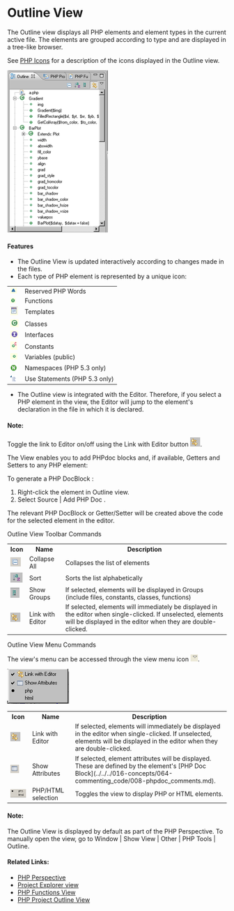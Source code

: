# Outline View

<!--context:outline_view-->

The Outline view displays all PHP elements and element types in the current active file. The elements are grouped according to type and are displayed in a tree-like browser.

See [PHP Icons](../../../032-reference/048-php_icons.md) for a description of the icons displayed in the Outline view.

![view_php_outline.png](images/view_php_outline.png "view_php_outline.png")

#### Features

 * The Outline View is updated interactively according to changes made in the files.
 * Each type of PHP element is represented by a unique icon:

<table>
<tr><td><img src="images/code_assist_triangle.png" /></td>

<td>Reserved PHP Words</td></tr>

<tr><td><img src="images/code_assist_circle.png" /></td>

<td>Functions</td></tr>

<tr><td><img src="images/template_icon.png" /></td>

<td>Templates</td></tr>

<tr><td><img src="images/classes_icon.png" /></td>

<td>Classes</td></tr>

<tr><td><img src="images/interfaces_icon.png" /></td>

<td>Interfaces</td></tr>

<tr><td><img src="images/constants_icon.png" /></td>

<td>Constants</td></tr>

<tr><td><img src="images/variables_icon.png" /></td>

<td>Variables (public)</td></tr>

<tr><td><img src="images/namespace_icon.png" /></td>

<td>Namespaces (PHP 5.3 only)</td></tr>

<tr><td><img src="images/use_statement_icon.png" /></td>

<td>Use Statements (PHP 5.3 only)</td></tr>

</table>

 * The Outline view is integrated with the Editor. Therefore, if you select a PHP element in the view, the Editor will jump to the element's declaration in the file in which it is declared.

<!--note-start-->

#### Note:

Toggle the link to Editor on/off using the Link with Editor button ![link_with_editor_icon.png](images/link_with_editor_icon.png "link_with_editor_icon.png").

<!--note-end-->

The View enables you to add PHPdoc blocks and, if available, Getters and Setters to any PHP element:

<!--ref-start-->

To generate a PHP DocBlock :

1. Right-click the element in Outline view.
2. Select Source | Add PHP Doc .

The relevant PHP DocBlock or Getter/Setter will be created above the code for the selected element in the editor.

<!--ref-end-->

Outline View Toolbar Commands

<table>
<tr><th>Icon</th>

<th>Name</th>

<th>Description</th></tr>

<tr><td><img src="images/collapse_all_icon.png" /></td>

<td>Collapse All</td>

<td>Collapses the list of elements</td></tr>

<tr><td><img src="images/sort_icon.png" /></td>

<td>Sort</td>

<td>Sorts the list alphabetically</td></tr>

<tr><td><img src="images/show_groups_icon.png" /></td>

<td>Show Groups</td>

<td>If selected, elements will be displayed in Groups (include files, constants, classes, functions)</td></tr>

<tr><td><img src="images/link_with_editor_icon.png" /></td>

<td>Link with Editor</td>

<td>If selected, elements will immediately be displayed in the editor when single-clicked. If unselected, elements will be displayed in the editor when they are double-clicked.</td></tr>

</table>

Outline View Menu Commands

The view's menu can be accessed through the view menu icon ![menu_icon.png](images/menu_icon.png "menu_icon.png").

![outline_view_menu.png](images/outline_view_menu.png "outline_view_menu.png")

<table>
<tr><th>Icon</th>

<th>Name</th>

<th>Description</th></tr>

<tr><td><img src="images/link_with_editor_icon.png" /></td>

<td>Link with Editor</td>

<td>If selected, elements will immediately be displayed in the editor when single-clicked. If unselected, elements will be displayed in the editor when they are double-clicked.</td></tr>

<tr><td><img src="images/show_attributes_icon.png" /></td>

<td>Show Attributes</td>

<td>If selected, element attributes will be displayed. These are defined by the element's [PHP Doc Block](../../../016-concepts/064-commenting_code/008-phpdoc_comments.md).</td></tr>

<tr><td><img src="images/outline_view_php_html.png" /></td>

<td>PHP/HTML selection</td>

<td>Toggles the view to display PHP or HTML elements.</td></tr>

</table>

<!--note-start-->

#### Note:

The Outline View is displayed by default as part of the PHP Perspective. To manually open the view, go to Window | Show View | Other | PHP Tools | Outline.

<!--note-end-->

<!--links-start-->

#### Related Links:

 * [PHP Perspective](000-index.md)
 * [Project Explorer view](008-php_explorer_view.md)
 * [PHP Functions View](../../../032-reference/008-php_perspectives_and_views/024-php_additional_views/008-php_functions_view.md) 
 * [PHP Project Outline View](../../../032-reference/008-php_perspectives_and_views/024-php_additional_views/016-project_outline_view.md)

<!--links-end-->